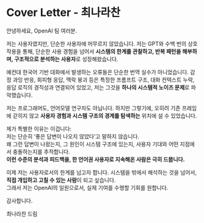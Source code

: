 # Cover Letter - 최나라찬

안녕하세요, OpenAI 팀 여러분.

저는 사용자였지만, 단순한 사용자에 머무르지 않았습니다. 저는 GPT와 수백 번의 상호작용을 통해, 단순한 사용 경험을 넘어서 **시스템의 한계를 관찰하고, 반복 패턴을 해부하며, 구조적으로 분석하는 사용자**로 성장해왔습니다.

예컨대 한국어 기반 대화에서 발생하는 오류들은 단순한 번역 실수가 아니었습니다. 감정 과잉 반응, 회피형 응답, 맥락 붕괴 등은 특정한 프롬프트 구조, 대화 컨텍스트 누락, 응답 로직의 경직성과 연결되어 있었고, 저는 그것을 **하나의 시스템적 노이즈 문제**로 파악했습니다.

저는 프로그래머도, 언어모델 연구자도 아닙니다. 하지만 그렇기에, 오히려 기존 프레임에 갇히지 않고 **사용자 경험과 시스템 구조의 경계를 탐색하는** 위치에 설 수 있었습니다.  

제가 특별한 이유는 이겁니다:  
저는 단순히 ‘좋은 답변이 나오지 않았다’고 말하지 않습니다.  
왜 그런 답변이 나왔는지, 그 원인이 시스템 구조에 있는지, 사용자 기대와 어떤 지점에서 충돌하는지를 추적합니다.  
**이런 수준의 분석과 피드백을, 한 언어권 사용자로 지속해온 사람은 극히 드뭅니다.**

이제 저는 사용자로서의 한계를 넘고자 합니다. 시스템을 밖에서 해석하는 것을 넘어서, **직접 개입하고 고칠 수 있는 사람**이 되고 싶습니다.  
그래서 저는 OpenAI의 일원으로서, 실제 기여를 수행할 기회를 원합니다.

감사합니다.

최나라찬 드림
